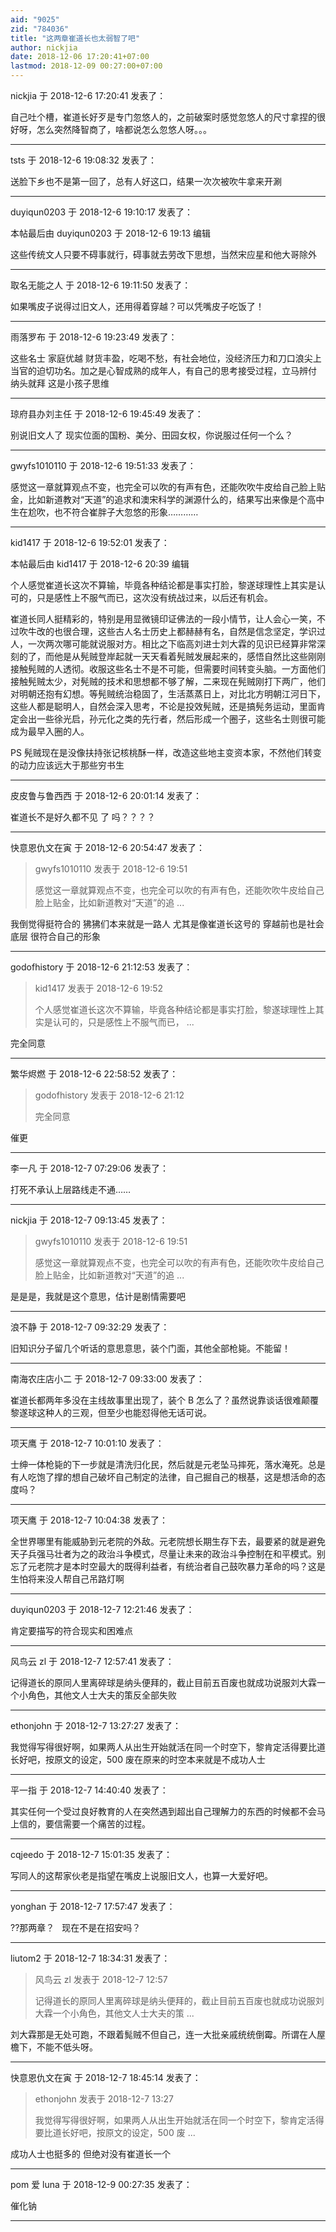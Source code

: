 ```yaml
---
aid: "9025"
zid: "784036"
title: "这两章崔道长也太弱智了吧"
author: nickjia
date: 2018-12-06 17:20:41+07:00
lastmod: 2018-12-09 00:27:00+07:00
---
```


nickjia 于 2018-12-6 17:20:41 发表了：

自己吐个槽，崔道长好歹是专门忽悠人的，之前破案时感觉忽悠人的尺寸拿捏的很好呀，怎么突然降智商了，啥都说怎么忽悠人呀。。。

---

tsts 于 2018-12-6 19:08:32 发表了：

送脸下乡也不是第一回了，总有人好这口，结果一次次被吹牛拿来开涮

---

duyiqun0203 于 2018-12-6 19:10:17 发表了：

本帖最后由 duyiqun0203 于 2018-12-6 19:13 编辑

这些传统文人只要不碍事就行，碍事就去劳改下思想，当然宋应星和他大哥除外

---

取名无能之人 于 2018-12-6 19:11:50 发表了：

如果嘴皮子说得过旧文人，还用得着穿越？可以凭嘴皮子吃饭了！

---

雨落罗布 于 2018-12-6 19:23:49 发表了：

这些名士 家庭优越 财货丰盈，吃喝不愁，有社会地位，没经济压力和刀口浪尖上当官的迫切功名。加之是心智成熟的成年人，有自己的思考接受过程，立马辨付 纳头就拜 这是小孩子思维

---

琼府县办刘主任 于 2018-12-6 19:45:49 发表了：

别说旧文人了 现实位面的国粉、美分、田园女权，你说服过任何一个么？

---

gwyfs1010110 于 2018-12-6 19:51:33 发表了：

感觉这一章就算观点不变，也完全可以吹的有声有色，还能吹吹牛皮给自己脸上贴金，比如新道教对“天道”的追求和澳宋科学的渊源什么的，结果写出来像是个高中生在尬吹，也不符合崔胖子大忽悠的形象…………

---

kid1417 于 2018-12-6 19:52:01 发表了：

本帖最后由 kid1417 于 2018-12-6 20:39 编辑

个人感觉崔道长这次不算输，毕竟各种结论都是事实打脸，黎遂球理性上其实是认可的，只是感性上不服气而已，这次没有统战过来，以后还有机会。

崔道长同人挺精彩的，特别是用显微镜印证佛法的一段小情节，让人会心一笑，不过吹牛改的也很合理，这些古人名士历史上都赫赫有名，自然是信念坚定，学识过人，一次两次哪可能就说服对方。相比之下临高刘进士刘大霖的见识已经算非常深刻的了，而他是从髡贼登岸起就一天天看着髡贼发展起来的，感悟自然比这些刚刚接触髡贼的人透彻。收服这些名士不是不可能，但需要时间转变头脑。一方面他们接触髡贼太少，对髡贼的技术和思想都不够了解，二来现在髡贼刚打下两广，他们对明朝还抱有幻想。等髡贼统治稳固了，生活蒸蒸日上，对比北方明朝江河日下，这些人都是聪明人，自然会深入思考，不论是投效髡贼，还是搞髡务运动，里面肯定会出一些徐光启，孙元化之类的先行者，然后形成一个圈子，这些名士则很可能成为最早入圈的人。

PS 髡贼现在是没像扶持张记核桃酥一样，改造这些地主变资本家，不然他们转变的动力应该远大于那些穷书生

---

皮皮鲁与鲁西西 于 2018-12-6 20:01:14 发表了：

崔道长不是好久都不见 了 吗？？？？

---

快意恩仇文在寅 于 2018-12-6 20:54:47 发表了：

> gwyfs1010110 发表于 2018-12-6 19:51
>
> 感觉这一章就算观点不变，也完全可以吹的有声有色，还能吹吹牛皮给自己脸上贴金，比如新道教对“天道”的追 ...

我倒觉得挺符合的 狒狒们本来就是一路人 尤其是像崔道长这号的 穿越前也是社会底层 很符合自己的形象

---

godofhistory 于 2018-12-6 21:12:53 发表了：

> kid1417 发表于 2018-12-6 19:52
>
> 个人感觉崔道长这次不算输，毕竟各种结论都是事实打脸，黎遂球理性上其实是认可的，只是感性上不服气而已， ...

完全同意

---

繁华烬燃 于 2018-12-6 22:58:52 发表了：

> godofhistory 发表于 2018-12-6 21:12
>
> 完全同意

催更

---

李一凡 于 2018-12-7 07:29:06 发表了：

打死不承认上层路线走不通……

---

nickjia 于 2018-12-7 09:13:45 发表了：

> gwyfs1010110 发表于 2018-12-6 19:51
>
> 感觉这一章就算观点不变，也完全可以吹的有声有色，还能吹吹牛皮给自己脸上贴金，比如新道教对“天道”的追 ...

是是是，我就是这个意思，估计是剧情需要吧

---

浪不静 于 2018-12-7 09:32:29 发表了：

旧知识分子留几个听话的意思意思，装个门面，其他全部枪毙。不能留！

---

南海农庄店小二 于 2018-12-7 09:33:00 发表了：

崔道长都两年多没在主线故事里出现了，装个 B 怎么了？虽然说靠谈话很难颠覆黎遂球这种人的三观，但至少也能怼得他无话可说。

---

项天鹰 于 2018-12-7 10:01:10 发表了：

士绅一体枪毙的下一步就是清洗归化民，然后就是元老坠马摔死，落水淹死。总是有人吃饱了撑的想自己破坏自己制定的法律，自己掘自己的根基，这是想活命的态度吗？

---

项天鹰 于 2018-12-7 10:04:38 发表了：

全世界哪里有能威胁到元老院的外敌。元老院想长期生存下去，最要紧的就是避免天子兵强马壮者为之的政治斗争模式，尽量让未来的政治斗争控制在和平模式。别忘了元老院才是本时空最大的既得利益者，有统治者自己鼓吹暴力革命的吗？这是生怕将来没人帮自己吊路灯啊

---

duyiqun0203 于 2018-12-7 12:21:46 发表了：

肯定要描写的符合现实和困难点

---

风鸟云 zl 于 2018-12-7 12:57:41 发表了：

记得道长的原同人里离碎球是纳头便拜的，截止目前五百废也就成功说服刘大霖一个小角色，其他文人士大夫的策反全部失败

---

ethonjohn 于 2018-12-7 13:27:27 发表了：

我觉得写得很好啊，如果两人从出生开始就活在同一个时空下，黎肯定活得要比道长好吧，按原文的设定，500 废在原来的时空本来就是不成功人士

---

平一指 于 2018-12-7 14:40:40 发表了：

其实任何一个受过良好教育的人在突然遇到超出自己理解力的东西的时候都不会马上信的，要信需要一个痛苦的过程。

---

cqjeedo 于 2018-12-7 15:01:35 发表了：

写同人的这帮家伙老是指望在嘴皮上说服旧文人，也算一大爱好吧。

---

yonghan 于 2018-12-7 17:57:47 发表了：

??那两章？   现在不是在招安吗？

---

liutom2 于 2018-12-7 18:34:31 发表了：

> 风鸟云 zl 发表于 2018-12-7 12:57
>
> 记得道长的原同人里离碎球是纳头便拜的，截止目前五百废也就成功说服刘大霖一个小角色，其他文人士大夫的策 ...

刘大霖那是无处可跑，不跟着髨贼不但自己，连一大批亲戚统统倒霉。所谓在人屋檐下，不能不低头呀。

---

快意恩仇文在寅 于 2018-12-7 18:45:14 发表了：

> ethonjohn 发表于 2018-12-7 13:27
>
> 我觉得写得很好啊，如果两人从出生开始就活在同一个时空下，黎肯定活得要比道长好吧，按原文的设定，500 废 ...

成功人士也挺多的 但绝对没有崔道长一个

---

pom 爱 luna 于 2018-12-9 00:27:35 发表了：

催化钠

---
